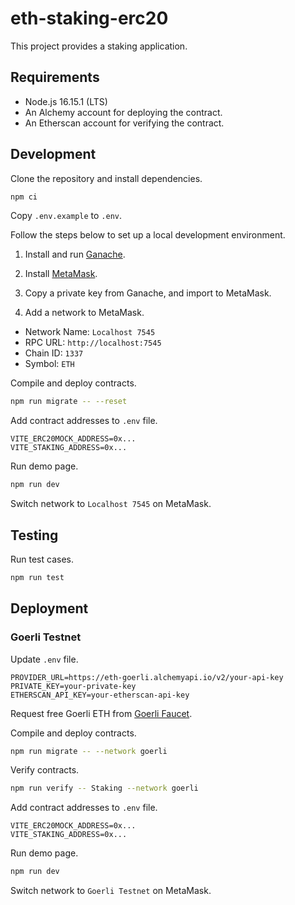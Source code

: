 # eth-staking-erc20

This project provides a staking application.

## Requirements

- Node.js 16.15.1 (LTS)
- An Alchemy account for deploying the contract.
- An Etherscan account for verifying the contract.

## Development

Clone the repository and install dependencies.

```BASH
npm ci
```

Copy `.env.example` to `.env`.

Follow the steps below to set up a local development environment.

1. Install and run [Ganache](https://trufflesuite.com/ganache/).

2. Install [MetaMask](https://chrome.google.com/webstore/detail/metamask/nkbihfbeogaeaoehlefnkodbefgpgknn).

3. Copy a private key from Ganache, and import to MetaMask.

4. Add a network to MetaMask.

- Network Name: `Localhost 7545`
- RPC URL: `http://localhost:7545`
- Chain ID: `1337`
- Symbol: `ETH`

Compile and deploy contracts.

```BASH
npm run migrate -- --reset
```

Add contract addresses to `.env` file.

```ENV
VITE_ERC20MOCK_ADDRESS=0x...
VITE_STAKING_ADDRESS=0x...
```

Run demo page.

```BASH
npm run dev
```

Switch network to `Localhost 7545` on MetaMask.

## Testing

Run test cases.

```BASH
npm run test
```

## Deployment

### Goerli Testnet

Update `.env` file.

```ENV
PROVIDER_URL=https://eth-goerli.alchemyapi.io/v2/your-api-key
PRIVATE_KEY=your-private-key
ETHERSCAN_API_KEY=your-etherscan-api-key
```

Request free Goerli ETH from [Goerli Faucet](https://goerlifaucet.com/).

Compile and deploy contracts.

```BASH
npm run migrate -- --network goerli
```

Verify contracts.

```BASH
npm run verify -- Staking --network goerli
```

Add contract addresses to `.env` file.

```ENV
VITE_ERC20MOCK_ADDRESS=0x...
VITE_STAKING_ADDRESS=0x...
```

Run demo page.

```BASH
npm run dev
```

Switch network to `Goerli Testnet` on MetaMask.
